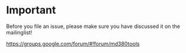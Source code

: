 # Important #

Before you file an issue, please make sure you have discussed it on the mailinglist! 

https://groups.google.com/forum/#!forum/md380tools


